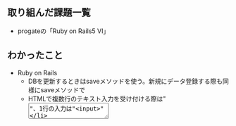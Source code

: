 ## 取り組んだ課題一覧
- progateの「Ruby on Rails5 VI」
## わかったこと
- Ruby on Rails
  - DBを更新するときはsaveメソッドを使う。新規にデータ登録する際も同様にsaveメソッドで
  - HTMLで複数行のテキスト入力を受け付ける際は"<textarea>"、1行の入力は"\<input>"
## 次やること
- progateの「Ruby on Rails5 VII」
## 感じたこと
- 今日は昨日までの復習にあたる内容だった
- "form_tag"でユーザ入力を渡すURLを指定⇒アクションが受け付けた入力をもとにDBに新規追加/更新⇒リダイレクトで画面遷移、の流れを繰り返し練習できた
- 残業で帰宅が遅くなってしまい学習時間を確保できなかった…
- 平日出来なかった分は休日に頑張りたい
- どんなに帰りが遅くなってしまっても、学習時間0の日はつくらない。少しでも先に進むようにする
## 学習時間
- Today: 0h50m
- week : 23h04m
- Total: 32h17m
